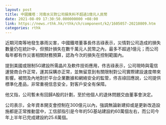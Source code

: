 ```yaml
---
layout: post
title: 中國鐵塔：河南水災對公司損失料不超過1億元人民幣
date: 2021-08-09 17:30:50.000000000 +08:00
link: https://news.rthk.hk/rthk/ch/component/k2/1605057-20210809.htm
categories: rthk
---
```


近期河南等地發生暴雨災害，中國鐵塔董事長佟吉祿表示，災情對公司造成的損失數量仍在統計中，但預計損失在數千萬元人民幣之內，最多不超過1億元；而公司每年都有作災害相關財務預算，認為今次的損失在控制範圍內。

提到美國或限制5G建設所需晶片及軟件技術應用，佟吉祿表示，公司現時與電信運營商合作正常，運其採購亦正常，並無留意到有關限制對公司實際建設速度帶來影響。被問及內地對於平台企業數據和網絡安全的監管，佟吉祿回應說，公司提供標準化產品，非常重視信息安全，對客戶安全有保障。

他又指，公司暫未有回歸A股的計劃，至於他個人的退休問題交由董事會決定。

公司表示，全年資本開支會控制在300億元以內，強調無論新建抑或是更新改造設施都是正常推動當中，工信部指引是今年的5G基站建設約60萬個左右，而公司今年上半年已完成建設約25.6萬個。
